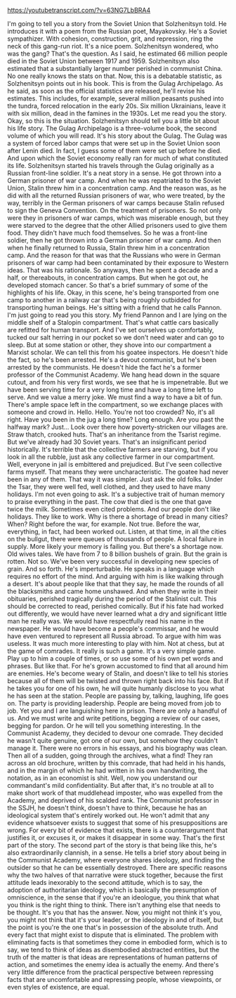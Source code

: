 https://youtubetranscript.com/?v=63NG7LbBRA4

 I'm going to tell you a story from the Soviet Union that Solzhenitsyn told. He introduces it with a poem from the Russian poet, Mayakovsky. He's a Soviet sympathizer. With cohesion, construction, grit, and repression, ring the neck of this gang-run riot. It's a nice poem. Solzhenitsyn wondered, who was the gang? That's the question. As I said, he estimated 66 million people died in the Soviet Union between 1917 and 1959. Solzhenitsyn also estimated that a substantially larger number perished in communist China. No one really knows the stats on that. Now, this is a debatable statistic, as Solzhenitsyn points out in his book. This is from the Gulag Archipelago. As he said, as soon as the official statistics are released, he'll revise his estimates. This includes, for example, several million peasants pushed into the tundra, forced relocation in the early 20s. Six million Ukrainians, leave it with six million, dead in the famines in the 1930s. Let me read you the story. Okay, so this is the situation. Solzhenitsyn should tell you a little bit about his life story. The Gulag Archipelago is a three-volume book, the second volume of which you will read. It's his story about the Gulag. The Gulag was a system of forced labor camps that were set up in the Soviet Union soon after Lenin died. In fact, I guess some of them were set up before he died. And upon which the Soviet economy really ran for much of what constituted its life. Solzhenitsyn started his travels through the Gulag originally as a Russian front-line soldier. It's a neat story in a sense. He got thrown into a German prisoner of war camp. And when he was repatriated to the Soviet Union, Stalin threw him in a concentration camp. And the reason was, as he did with all the returned Russian prisoners of war, who were treated, by the way, terribly in the German prisoners of war camps because Stalin refused to sign the Geneva Convention. On the treatment of prisoners. So not only were they in prisoners of war camps, which was miserable enough, but they were starved to the degree that the other Allied prisoners used to give them food. They didn't have much food themselves. So he was a front-line soldier, then he got thrown into a German prisoner of war camp. And then when he finally returned to Russia, Stalin threw him in a concentration camp. And the reason for that was that the Russians who were in German prisoners of war camp had been contaminated by their exposure to Western ideas. That was his rationale. So anyways, then he spent a decade and a half, or thereabouts, in concentration camps. But when he got out, he developed stomach cancer. So that's a brief summary of some of the highlights of his life. Okay, in this scene, he's being transported from one camp to another in a railway car that's being roughly outbidded for transporting human beings. He's sitting with a friend that he calls Pannon. I'm just going to read you this story. My friend Pannon and I are lying on the middle shelf of a Stalopin compartment. That's what cattle cars basically are refitted for human transport. And I've set ourselves up comfortably, tucked our salt herring in our pocket so we don't need water and can go to sleep. But at some station or other, they shove into our compartment a Marxist scholar. We can tell this from his goatee inspectors. He doesn't hide the fact, so he's been arrested. He's a devout communist, but he's been arrested by the communists. He doesn't hide the fact he's a former professor of the Communist Academy. We hang head down in the square cutout, and from his very first words, we see that he is impenetrable. But we have been serving time for a very long time and have a long time left to serve. And we value a merry joke. We must find a way to have a bit of fun. There's ample space left in the compartment, so we exchange places with someone and crowd in. Hello. Hello. You're not too crowded? No, it's all right. Have you been in the jug a long time? Long enough. Are you past the halfway mark? Just... Look over there how poverty-stricken our villages are. Straw thatch, crooked huts. That's an inheritance from the Tsarist regime. But we've already had 30 Soviet years. That's an insignificant period historically. It's terrible that the collective farmers are starving, but if you look in all the rubble, just ask any collective farmer in our compartment. Well, everyone in jail is embittered and prejudiced. But I've seen collective farms myself. That means they were uncharacteristic. The goatee had never been in any of them. That way it was simpler. Just ask the old folks. Under the Tsar, they were well fed, well clothed, and they used to have many holidays. I'm not even going to ask. It's a subjective trait of human memory to praise everything in the past. The cow that died is the one that gave twice the milk. Sometimes even cited problems. And our people don't like holidays. They like to work. Why is there a shortage of bread in many cities? When? Right before the war, for example. Not true. Before the war, everything, in fact, had been worked out. Listen, at that time, in all the cities on the bullgut, there were queues of thousands of people. A local failure in supply. More likely your memory is failing you. But there's a shortage now. Old wives tales. We have from 7 to 8 billion bushels of grain. But the grain is rotten. Not so. We've been very successful in developing new species of grain. And so forth. He's imperturbable. He speaks in a language which requires no effort of the mind. And arguing with him is like walking through a desert. It's about people like that that they say, he made the rounds of all the blacksmiths and came home unshawed. And when they write in their obituaries, perished tragically during the period of the Stalinist cult. This should be corrected to read, perished comically. But if his fate had worked out differently, we would have never learned what a dry and significant little man he really was. We would have respectfully read his name in the newspaper. He would have become a people's commissar, and he would have even ventured to represent all Russia abroad. To argue with him was useless. It was much more interesting to play with him. Not at chess, but at the game of comrades. It really is such a game. It's a very simple game. Play up to him a couple of times, or so use some of his own pet words and phrases. But like that. For he's grown accustomed to find that all around him are enemies. He's become weary of Stalin, and doesn't like to tell his stories because all of them will be twisted and thrown right back into his face. But if he takes you for one of his own, he will quite humanly disclose to you what he has seen at the station. People are passing by, talking, laughing, life goes on. The party is providing leadership. People are being moved from job to job. Yet you and I are languishing here in prison. There are only a handful of us. And we must write and write petitions, begging a review of our cases, begging for pardon. Or he will tell you something interesting. In the Communist Academy, they decided to devour one comrade. They decided he wasn't quite genuine, got one of our own, but somehow they couldn't manage it. There were no errors in his essays, and his biography was clean. Then all of a sudden, going through the archives, what a find! They ran across an old brochure, written by this comrade, that had held in his hands, and in the margin of which he had written in his own handwriting, the notation, as in an economist is shit. Well, now you understand our commandant's mild confidentiality. But after that, it's no trouble at all to make short work of that muddlehead imposter, who was expelled from the Academy, and deprived of his scalded rank. The Communist professor in the SSJH, he doesn't think, doesn't have to think, because he has an ideological system that's entirely worked out. He won't admit that any evidence whatsoever exists to suggest that some of his presuppositions are wrong. For every bit of evidence that exists, there is a counterargument that justifies it, or excuses it, or makes it disappear in some way. That's the first part of the story. The second part of the story is that being like this, he's also extraordinarily clannish, in a sense. He tells a brief story about being in the Communist Academy, where everyone shares ideology, and finding the outsider so that he can be essentially destroyed. There are specific reasons why the two halves of that narrative were stuck together, because the first attitude leads inexorably to the second attitude, which is to say, the adoption of authoritarian ideology, which is basically the presumption of omniscience, in the sense that if you're an ideologue, you think that what you think is the right thing to think. There isn't anything else that needs to be thought. It's you that has the answer. Now, you might not think it's you, you might not think that it's your leader, or the ideology in and of itself, but the point is you're the one that's in possession of the absolute truth. And every fact that might exist to dispute that is eliminated. The problem with eliminating facts is that sometimes they come in embodied form, which is to say, we tend to think of ideas as disembodied abstracted entities, but the truth of the matter is that ideas are representations of human patterns of action, and sometimes the enemy idea is actually the enemy. And there's very little difference from the practical perspective between repressing facts that are uncomfortable and repressing people, whose viewpoints, or even styles of existence, are equal.